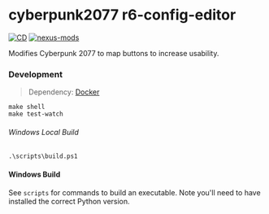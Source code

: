 # cyberpunk2077 r6-config-editor
[![CD](https://github.com/rdok/cyberpunk2077-r6-config-editor/workflows/CD-stable/badge.svg)](https://github.com/rdok/cyberpunk2077-r6-config-editor/actions?query=workflow%3ACD)
[![nexus-mods](https://img.shields.io/badge/Nexus%20-Mods-orange?style=flat-square&logo=spinrilla)](https://www.nexusmods.com/cyberpunk2077/mods/341)


Modifies Cyberpunk 2077 to map buttons to increase usability.

### Development
> Dependency: [Docker](https://www.docker.com/)

```
make shell
make test-watch
```

###### Windows Local Build
```
.\scripts\build.ps1
```

#### Windows Build
See `scripts` for commands to build an executable. Note you'll need to have installed the correct Python version.
